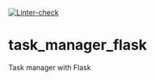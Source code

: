 [![Linter-check](https://github.com/VVtatarinoff/task_manager_flask/actions/workflows/linter.yml/badge.svg)](https://github.com/VVtatarinoff/task_manager_flask/actions/workflows/linter.yml)

# task_manager_flask
Task manager with Flask
